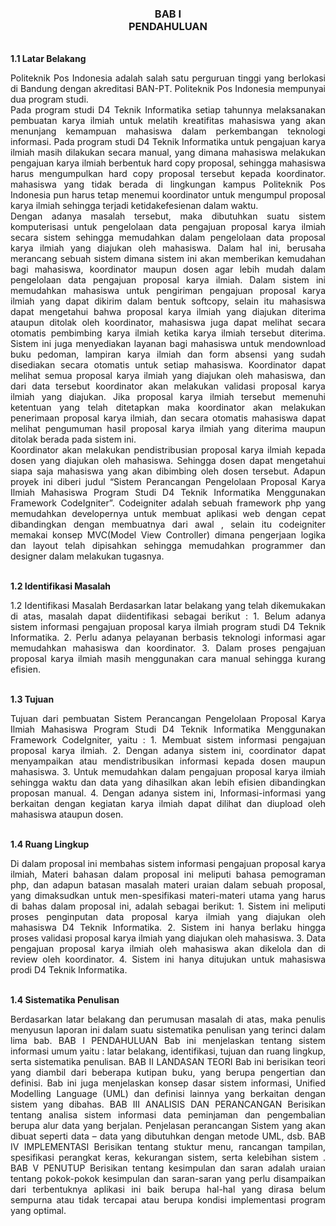 <h3 align="center"> BAB I <br> 
PENDAHULUAN </h3>
<br>
<b>1.1	Latar Belakang </b>
<p align="justify">
Politeknik Pos Indonesia adalah salah satu perguruan tinggi yang berlokasi di Bandung dengan akreditasi BAN-PT. Politeknik Pos Indonesia mempunyai dua program studi. 
<br>
Pada program studi D4 Teknik Informatika setiap tahunnya melaksanakan pembuatan karya ilmiah untuk melatih kreatifitas mahasiswa yang akan menunjang kemampuan mahasiswa dalam perkembangan teknologi informasi.
Pada program studi D4 Teknik Informatika untuk pengajuan karya ilmiah masih dilakukan secara manual, yang dimana mahasiswa melakukan pengajuan karya ilmiah berbentuk hard copy proposal, sehingga mahasiswa harus mengumpulkan hard copy proposal tersebut kepada koordinator. mahasiswa yang tidak berada di lingkungan kampus Politeknik Pos Indonesia pun harus tetap menemui koordinator untuk mengumpul proposal karya ilmiah sehingga terjadi ketidakefesienan dalam waktu. 
<br>Dengan adanya masalah tersebut, maka dibutuhkan suatu sistem komputerisasi untuk pengelolaan data pengajuan proposal karya ilmiah secara sistem  sehingga memudahkan dalam pengelolaan data proposal karya ilmiah yang diajukan oleh mahasiswa. Dalam hal ini, berusaha merancang sebuah sistem dimana sistem ini akan memberikan kemudahan bagi mahasiswa, koordinator maupun dosen agar lebih mudah dalam pengelolaan data pengajuan proposal karya ilmiah. Dalam sistem ini memudahkan mahasiswa untuk pengiriman pengajuan proposal karya ilmiah yang dapat dikirim dalam bentuk softcopy, selain itu mahasiswa dapat mengetahui bahwa proposal karya ilmiah yang diajukan diterima ataupun ditolak oleh koordinator, mahasiswa juga dapat melihat secara otomatis pembimbing karya ilmiah ketika karya ilmiah tersebut diterima. Sistem ini juga menyediakan layanan bagi mahasiswa untuk mendownload buku pedoman, lampiran karya ilmiah dan form absensi yang sudah disediakan secara otomatis untuk setiap mahasiswa. Koordinator dapat melihat semua proposal karya ilmiah yang diajukan oleh mahasiswa, dan dari data tersebut koordinator akan melakukan validasi proposal karya ilmiah yang diajukan. Jika proposal karya ilmiah tersebut memenuhi ketentuan yang telah ditetapkan maka koordinator akan melakukan penerimaan proposal karya ilmiah, dan secara otomatis mahasiswa dapat melihat pengumuman hasil proposal karya ilmiah yang diterima maupun ditolak berada pada sistem ini.
<br>Koordinator akan melakukan pendistribusian proposal karya ilmiah kepada dosen yang diajukan oleh mahasiswa. Sehingga dosen dapat mengetahui siapa saja mahasiswa yang akan dibimbing oleh dosen tersebut. Adapun proyek ini diberi judul “Sistem Perancangan Pengelolaan Proposal Karya Ilmiah Mahasiswa Program Studi D4 Teknik Informatika Menggunakan Framework CodeIgniter”. Codeigniter adalah sebuah framework php yang memudahkan developernya untuk membuat aplikasi web dengan cepat dibandingkan dengan membuatnya dari awal , selain itu codeigniter memakai konsep MVC(Model View Controller) dimana pengerjaan logika dan layout telah dipisahkan sehingga memudahkan programmer dan designer dalam melakukan tugasnya.
</p>
<br>
<b>1.2	Identifikasi Masalah </b>
<p align="justify">
1.2	Identifikasi Masalah 
Berdasarkan latar belakang yang telah dikemukakan di atas, masalah dapat  diidentifikasi sebagai berikut :
1.	Belum adanya sistem informasi pengajuan proposal karya ilmiah program studi D4 Teknik Informatika.
2.	Perlu adanya pelayanan berbasis teknologi informasi agar memudahkan mahasiswa dan koordinator.
3.	Dalam proses pengajuan proposal karya ilmiah masih menggunakan cara manual sehingga kurang efisien.
 </p>
 <br><b>1.3	Tujuan</b>
<p align="justify">
Tujuan dari pembuatan Sistem Perancangan Pengelolaan Proposal Karya Ilmiah Mahasiswa Program Studi D4 Teknik Informatika Menggunakan Framework CodeIgniter, yaitu :
1.	Membuat sistem informasi pengajuan proposal karya ilmiah.
2.	Dengan adanya sistem ini, coordinator dapat menyampaikan atau mendistribusikan informasi kepada dosen maupun mahasiswa.
3.	Untuk memudahkan dalam pengajuan proposal karya ilmiah sehingga waktu dan data yang dihasilkan akan lebih efisien dibandingkan proposan manual.
4.	Dengan adanya sistem ini, Informasi-informasi yang berkaitan dengan kegiatan karya ilmiah dapat dilihat dan diupload oleh mahasiswa ataupun dosen.
</p>
<br><b>1.4  Ruang Lingkup</b>
<p align="justify">
Di dalam proposal ini membahas sistem informasi pengajuan proposal karya ilmiah, Materi bahasan dalam proposal ini meliputi bahasa pemograman php, dan adapun batasan masalah materi uraian dalam sebuah proposal, yang dimaksudkan untuk men-spesifikasi materi-materi utama yang harus di bahas dalam proposal ini, adalah sebagai berikut:
1.	Sistem ini meliputi proses penginputan data proposal karya ilmiah   yang diajukan oleh mahasiswa D4 Teknik Informatika.
2.	Sistem ini hanya berlaku hingga proses validasi proposal karya ilmiah yang diajukan oleh mahasiswa.
3.	Data pengajuan proposal karya ilmiah oleh mahasiswa akan dikelola dan di review oleh koordinator.
4.	Sistem ini hanya ditujukan untuk mahasiswa prodi D4 Teknik Informatika.
</p>
<br><b>1.4  Sistematika Penulisan</b>
<p align="justify">
Berdasarkan latar belakang dan perumusan masalah di atas, maka penulis menyusun laporan ini dalam suatu sistematika penulisan yang terinci dalam lima bab.
BAB I PENDAHULUAN
Bab ini menjelaskan tentang sistem informasi umum yaitu : latar belakang, identifikasi, tujuan dan ruang lingkup, serta sistematika penulisan.
BAB II LANDASAN TEORI
Bab ini berisikan teori yang diambil dari beberapa kutipan buku, yang berupa pengertian dan definisi. Bab ini juga menjelaskan konsep dasar sistem informasi, Unified Modelling Language (UML) dan definisi lainnya yang berkaitan dengan sistem yang dibahas.
BAB III ANALISIS DAN PERANCANGAN
Berisikan tentang analisa sistem informasi data peminjaman dan pengembalian berupa alur data yang berjalan. Penjelasan perancangan Sistem yang akan dibuat seperti data – data yang dibutuhkan dengan metode UML, dsb.
BAB IV IMPLEMENTASI
Berisikan tentang stuktur menu, rancangan tampilan, spesifikasi perangkat keras, kekurangan sistem, serta kelebihan sistem .
BAB V PENUTUP
Berisikan tentang kesimpulan dan saran adalah uraian tentang pokok-pokok kesimpulan dan saran-saran yang perlu disampaikan dari terbentuknya aplikasi ini baik berupa hal-hal yang dirasa belum sempurna atau tidak tercapai atau berupa kondisi implementasi program yang optimal.
